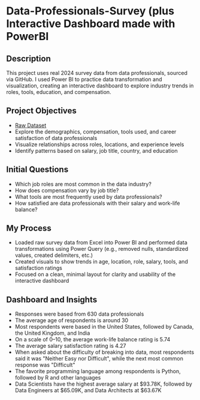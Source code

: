 # Data-Professionals-Survey (plus Interactive Dashboard made with PowerBI

## Description
This project uses real 2024 survey data from data professionals, sourced via GitHub. I used Power BI to practice data transformation and visualization, creating an interactive dashboard to explore industry trends in roles, tools, education, and compensation.

## Project Objectives 
- <a href="">Raw Dataset</a>
- Explore the demographics, compensation, tools used, and career satisfaction of data professionals
- Visualize relationships across roles, locations, and experience levels
- Identify patterns based on salary, job title, country, and education

## Initial Questions
- Which job roles are most common in the data industry?
- How does compensation vary by job title?
- What tools are most frequently used by data professionals?
- How satisfied are data professionals with their salary and work-life balance?

## My Process
- Loaded raw survey data from Excel into Power BI and performed data transformations using Power Query (e.g., removed nulls, standardized values, created delimiters, etc.)
- Created visuals to show trends in age, location, role, salary, tools, and satisfaction ratings
- Focused on a clean, minimal layout for clarity and usability of the interactive dashboard
  
## Dashboard and Insights
- Responses were based from 630 data professionals
- The average age of respondents is around 30
- Most respondents were based in the United States, followed by Canada, the United Kingdom, and India
- On a scale of 0–10, the average work-life balance rating is 5.74
- The average salary satisfaction rating is 4.27
- When asked about the difficulty of breaking into data, most respondents said it was "Neither Easy nor Difficult", while the next most common response was "Difficult"
- The favorite programming language among respondents is Python, followed by R and other languages
- Data Scientists have the highest average salary at $93.78K, followed by Data Engineers at $65.09K, and Data Architects at $63.67K
